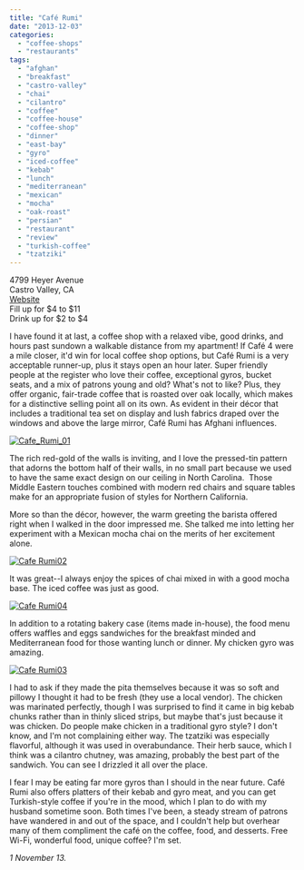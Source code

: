 ```yaml
---
title: "Café Rumi"
date: "2013-12-03"
categories: 
  - "coffee-shops"
  - "restaurants"
tags: 
  - "afghan"
  - "breakfast"
  - "castro-valley"
  - "chai"
  - "cilantro"
  - "coffee"
  - "coffee-house"
  - "coffee-shop"
  - "dinner"
  - "east-bay"
  - "gyro"
  - "iced-coffee"
  - "kebab"
  - "lunch"
  - "mediterranean"
  - "mexican"
  - "mocha"
  - "oak-roast"
  - "persian"
  - "restaurant"
  - "review"
  - "turkish-coffee"
  - "tzatziki"
---
```


4799 Heyer Avenue\
Castro Valley, CA\
[Website](http://www.cafe-rumi.com/)\
Fill up for $4 to $11\
Drink up for $2 to $4

I have found it at last, a coffee shop with a relaxed vibe, good drinks, and hours past sundown a walkable distance from my apartment! If Café 4 were a mile closer, it'd win for local coffee shop options, but Café Rumi is a very acceptable runner-up, plus it stays open an hour later. Super friendly people at the register who love their coffee, exceptional gyros, bucket seats, and a mix of patrons young and old? What's not to like? Plus, they offer organic, fair-trade coffee that is roasted over oak locally, which makes for a distinctive selling point all on its own. As evident in their décor that includes a traditional tea set on display and lush fabrics draped over the windows and above the large mirror, Café Rumi has Afghani influences.

[![Cafe_Rumi_01](http://s3.amazonaws.com/thegourmez-wpmedia/2013/11/Cafe_Rumi_01-500x220.jpg)](http://www.thegourmez.com/2013/12/cafe-rumi/cafe_rumi_01/)

The rich red-gold of the walls is inviting, and I love the pressed-tin pattern that adorns the bottom half of their walls, in no small part because we used to have the same exact design on our ceiling in North Carolina.  Those Middle Eastern touches combined with modern red chairs and square tables make for an appropriate fusion of styles for Northern California.

More so than the décor, however, the warm greeting the barista offered right when I walked in the door impressed me. She talked me into letting her experiment with a Mexican mocha chai on the merits of her excitement alone.

[![Cafe Rumi02](http://s3.amazonaws.com/thegourmez-wpmedia/2013/11/Cafe-Rumi02.jpg)](http://www.thegourmez.com/2013/12/cafe-rumi/cafe-rumi02/)

It was great--I always enjoy the spices of chai mixed in with a good mocha base. The iced coffee was just as good.

[![Cafe Rumi04](http://s3.amazonaws.com/thegourmez-wpmedia/2013/11/Cafe-Rumi04.jpg)](http://www.thegourmez.com/2013/12/cafe-rumi/cafe-rumi04/)

In addition to a rotating bakery case (items made in-house), the food menu offers waffles and eggs sandwiches for the breakfast minded and Mediterranean food for those wanting lunch or dinner. My chicken gyro was amazing.

[![Cafe Rumi03](http://s3.amazonaws.com/thegourmez-wpmedia/2013/11/Cafe-Rumi03.jpg)](http://www.thegourmez.com/2013/12/cafe-rumi/cafe-rumi03/)

I had to ask if they made the pita themselves because it was so soft and pillowy I thought it had to be fresh (they use a local vendor). The chicken was marinated perfectly, though I was surprised to find it came in big kebab chunks rather than in thinly sliced strips, but maybe that's just because it was chicken. Do people make chicken in a traditional gyro style? I don't know, and I'm not complaining either way. The tzatziki was especially flavorful, although it was used in overabundance. Their herb sauce, which I think was a cilantro chutney, was amazing, probably the best part of the sandwich. You can see I drizzled it all over the place.

I fear I may be eating far more gyros than I should in the near future. Café Rumi also offers platters of their kebab and gyro meat, and you can get Turkish-style coffee if you're in the mood, which I plan to do with my husband sometime soon. Both times I've been, a steady stream of patrons have wandered in and out of the space, and I couldn't help but overhear many of them compliment the café on the coffee, food, and desserts. Free Wi-Fi, wonderful food, unique coffee? I'm set.

 _1 November 13._
